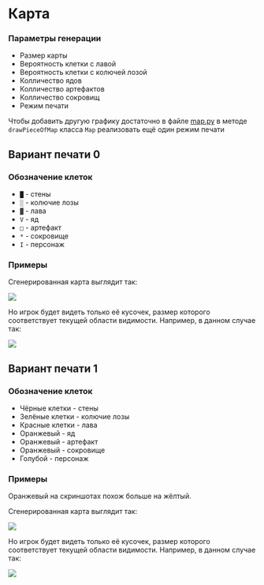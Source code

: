 # Карта

### Параметры генерации
* Размер карты
* Вероятность клетки с лавой
* Вероятность клетки с колючей лозой
* Колличество ядов
* Колличество артефактов
* Колличество сокровищ
* Режим печати

Чтобы добавить другую графику достаточно в файле [map.py](https://github.com/LadaNikitina/CLI/blob/hw7/map.py) в методе `drawPieceOfMap` класса `Map` реализовать ещё один режим печати

## Вариант печати 0

### Обозначение клеток
* `█` - стены
* `░` - колючие лозы
* `▓` - лава
* `V` - яд
* `□` - артефакт
* `*` - сокровище
* `I` - персонаж

### Примеры
Сгенерированная карта выглядит так:

![](https://github.com/LadaNikitina/CLI/blob/hw7/pictures/all_map0.png)

Но игрок будет видеть только её кусочек, размер которого соответствует текущей области видимости. Например, в данном случае так:

![](https://github.com/LadaNikitina/CLI/blob/hw7/pictures/piece_of_map0.png)


## Вариант печати 1

### Обозначение клеток
* Чёрные клетки - стены
* Зелёные клетки - колючие лозы
* Красные клетки - лава
* Оранжевый - яд
* Оранжевый - артефакт
* Оранжевый - сокровище
* Голубой - персонаж

### Примеры
Оранжевый на скриншотах похож больше на жёлтый.

Сгенерированная карта выглядит так:

![](https://github.com/LadaNikitina/CLI/blob/hw7/pictures/all_map1.png)

Но игрок будет видеть только её кусочек, размер которого соответствует текущей области видимости. Например, в данном случае так:

![](https://github.com/LadaNikitina/CLI/blob/hw7/pictures/piece_of_map1.png)
